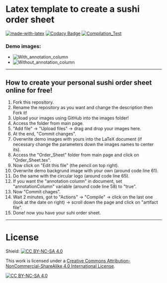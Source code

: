# Latex template to create a sushi order sheet
[![made-with-latex](https://img.shields.io/badge/Made%20with-LaTeX-1f425f.svg)](https://www.latex-project.org/)
[![Codacy Badge](https://app.codacy.com/project/badge/Grade/5386565587824f159238f15e7043687c)](https://app.codacy.com/gh/R0mb0/Sushi_Order_Sheet/dashboard?utm_source=gh&utm_medium=referral&utm_content=&utm_campaign=Badge_grade)
[![Compilation_Test](https://github.com/R0mb0/Sushi_Order_Sheet/actions/workflows/Compilation_Test.yml/badge.svg)](https://github.com/R0mb0/Sushi_Order_Sheet/actions/workflows/Compilation_Test.yml)

### Demo images:
-   ![With_annotation_column](https://github.com/R0mb0/Sushi_Order_Sheet/blob/main/ReadMe_Images/With_annotation_column.png)
-   ![Without_annotation_column](https://github.com/R0mb0/Sushi_Order_Sheet/blob/main/ReadMe_Images/Without_annotation_column.png)

---
## How to create your personal sushi order sheet online for free! 
1.  Fork this repository.
2.  Rename the repository as you want and change the description then Fork it!
3.  Upload your images using GitHub into the images folder!
   1.  Access the folder from main page.
   2.  "Add file" -> "Upload files" -> drag and drop your images here.
   3.  At the end, "Commit changes".
4.  Overwrite demo images with yours into the LaTeX document (if necessary change the parameters down the images names to center its).
   1.   Access the "Order_Sheet" folder from main page and click on "Order_Sheet.tex".
   2.   Now click on "Edit this file" (the pencil on top right).
   3.   Overwrite demo backgrund image with your own (around code line 61).
   4.   Do the same with the circular logo (around code line 65).
   5.   If you want the "annotation column" in document, set "annotationColumn" variable (around code line 58) to "true".
   6.   Now "Commit chages".
5.   Wait 2 minutes, got to "Actions" -> "Compile" -> click on the last one (look at the date on right) -> scroll down the page and click on "artifact file".
6.   Done! now you have your suhi order sheet.

---

# License
Shield: [![CC BY-NC-SA 4.0][cc-by-nc-sa-shield]][cc-by-nc-sa]

This work is licensed under a
[Creative Commons Attribution-NonCommercial-ShareAlike 4.0 International License][cc-by-nc-sa].

[![CC BY-NC-SA 4.0][cc-by-nc-sa-image]][cc-by-nc-sa]

[cc-by-nc-sa]: http://creativecommons.org/licenses/by-nc-sa/4.0/
[cc-by-nc-sa-image]: https://licensebuttons.net/l/by-nc-sa/4.0/88x31.png
[cc-by-nc-sa-shield]: https://img.shields.io/badge/License-CC%20BY--NC--SA%204.0-lightgrey.svg

